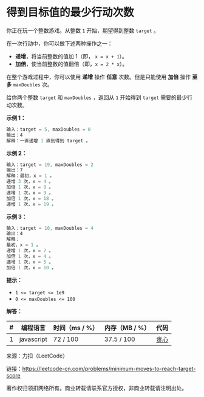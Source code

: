 # 得到目标值的最少行动次数

你正在玩一个整数游戏。从整数 `1` 开始，期望得到整数 `target` 。

在一次行动中，你可以做下述两种操作之一：

- **递增**，将当前整数的值加 1（即， `x = x + 1`）。
- **加倍**，使当前整数的值翻倍（即，`x = 2 * x`）。

在整个游戏过程中，你可以使用 **递增** 操作 **任意** 次数。但是只能使用 **加倍** 操作 **至多** `maxDoubles` 次。

给你两个整数 `target` 和 `maxDoubles` ，返回从 `1` 开始得到 `target` 需要的最少行动次数。

**示例 1：**

``` javascript
输入：target = 5, maxDoubles = 0
输出：4
解释：一直递增 1 直到得到 target 。
```

**示例 2：**

``` javascript
输入：target = 19, maxDoubles = 2
输出：7
解释：最初，x = 1 。
递增 3 次，x = 4 。
加倍 1 次，x = 8 。
递增 1 次，x = 9 。
加倍 1 次，x = 18 。
递增 1 次，x = 19 。
```

**示例 3：**

``` javascript
输入：target = 10, maxDoubles = 4
输出：4
解释：
最初，x = 1 。
递增 1 次，x = 2 。
加倍 1 次，x = 4 。
递增 1 次，x = 5 。
加倍 1 次，x = 10 。
```

**提示：**

- `1 <= target <= 1e9`
- `0 <= maxDoubles <= 100`

**解答：**

**#**|**编程语言**|**时间（ms / %）**|**内存（MB / %）**|**代码**
--|--|--|--|--
1|javascript|72 / 100|37.5 / 100|[贪心](./javascript/ac_v1.js)

来源：力扣（LeetCode）

链接：https://leetcode-cn.com/problems/minimum-moves-to-reach-target-score

著作权归领扣网络所有。商业转载请联系官方授权，非商业转载请注明出处。
